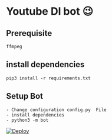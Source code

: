 # Youtube Dl bot 😉
## Prerequisite
    ffmpeg
  
    
## install dependencies
    pip3 install -r requirements.txt


## Setup Bot
    - Change configuration config.py  File
    - install dependencies
    - python3 -m bot
    

[![Deploy](https://www.herokucdn.com/deploy/button.svg)](https://heroku.com/deploy?template=https://github.com/TR-TECH-GUIDE/YouTube-Downloader)